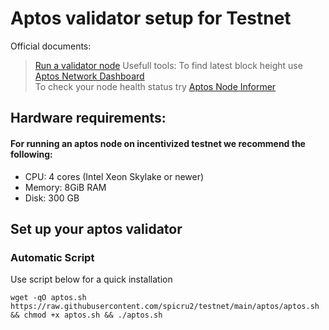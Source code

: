 # Aptos validator setup for Testnet
Official documents:
> [Run a validator node](https://aptos.dev/tutorials/validator-node/intro)
Usefull tools:
> To find latest block height use [Aptos Network Dashboard](https://status.devnet.aptos.dev/)\
> To check your node health status try [Aptos Node Informer](http://node-tools.net/aptos/tester/)
## Hardware requirements:
#### For running an aptos node on incentivized testnet we recommend the following:
- CPU: 4 cores (Intel Xeon Skylake or newer)
- Memory: 8GiB RAM
- Disk: 300 GB

## Set up your aptos validator
### Automatic Script
Use script below for a quick installation
```
wget -qO aptos.sh https://raw.githubusercontent.com/spicru2/testnet/main/aptos/aptos.sh && chmod +x aptos.sh && ./aptos.sh
```
